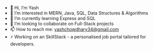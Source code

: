 - 👋 Hi, I’m Yash
- 👀 I’m interested in MERN, Java, SQL, Data Structures & Algorithms
- 🌱 I’m currently learning Express and SQL
- 💞️ I’m looking to collaborate on Full-Stack projects
- 📫 How to reach me: yashchowdhary34@gmail.com
- ⚡ Working on an SkillStack - a personalised job portal tailored for developers.



<!---
YashChowdhary34/YashChowdhary34 is a ✨ special ✨ repository because its `README.md` (this file) appears on your GitHub profile.
You can click the Preview link to take a look at your changes.
--->
